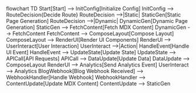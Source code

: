 flowchart TD
  Start[Start] --> InitConfig[Initialize Config]
  InitConfig --> RouteDecision{Decide Route}
  RouteDecision -->|Static| StaticGen[Static Page Generation]
  RouteDecision -->|Dynamic| DynamicGen[Dynamic Page Generation]
  StaticGen --> FetchContent[Fetch MDX Content]
  DynamicGen --> FetchContent
  FetchContent --> ComposeLayout[Compose Layout]
  ComposeLayout --> RenderUI[Render UI Components]
  RenderUI --> UserInteract[User Interaction]
  UserInteract -->|Action| HandleEvent[Handle UI Event]
  HandleEvent --> UpdateState[Update State]
  UpdateState --> APICall[API Requests]
  APICall --> DataUpdate[Update Data]
  DataUpdate --> ComposeLayout
  RenderUI --> Analytics[Send Analytics Event]
  UserInteract --> Analytics
  BlogWebhook[Blog Webhook Received] --> WebhookHandler[Handle Webhook]
  WebhookHandler --> ContentUpdate[Update MDX Content]
  ContentUpdate --> StaticGen